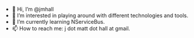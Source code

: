 - 👋 Hi, I’m @jmhall
- 👀 I’m interested in playing around with different technologies and tools.
- 🌱 I’m currently learning NServiceBus.
- 📫 How to reach me: j dot matt dot hall at gmail.

<!---
jmhall/jmhall is a ✨ special ✨ repository because its `README.md` (this file) appears on your GitHub profile.
You can click the Preview link to take a look at your changes.
--->
